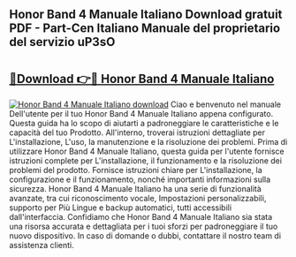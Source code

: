 ## Honor Band 4 Manuale Italiano Download gratuit PDF - Part-Cen Italiano Manuale del proprietario del servizio uP3sO

# <h2><a href="http://dff3xn.blite.top/?on=Honor+Band+4+Manuale+Italiano">🔗Download 👉🔴 Honor Band 4 Manuale Italiano</a></h2>

[![Honor Band 4 Manuale Italiano download](https://i.imgur.com/lujVjoI.png)](http://dff3xn.blite.top/?on=Honor+Band+4+Manuale+Italiano)
Ciao e benvenuto nel manuale Dell'utente per il tuo Honor Band 4 Manuale Italiano appena configurato. Questa guida ha lo scopo di aiutarti a padroneggiare le caratteristiche e le capacità del tuo Prodotto. All'interno, troverai istruzioni dettagliate per L'installazione, L'uso, la manutenzione e la risoluzione dei problemi. Prima di utilizzare Honor Band 4 Manuale Italiano, questa guida per l'utente fornisce istruzioni complete per L'installazione, il funzionamento e la risoluzione dei problemi del prodotto. Fornisce istruzioni chiare per L'installazione, la configurazione e il funzionamento, nonché importanti informazioni sulla sicurezza. Honor Band 4 Manuale Italiano ha una serie di funzionalità avanzate, tra cui riconoscimento vocale, Impostazioni personalizzabili, supporto per Più Lingue e backup automatici, tutti accessibili dall'interfaccia. Confidiamo che Honor Band 4 Manuale Italiano sia stata una risorsa accurata e dettagliata per i tuoi sforzi per padroneggiare il tuo nuovo dispositivo. In caso di domande o dubbi, contattare il nostro team di assistenza clienti.
